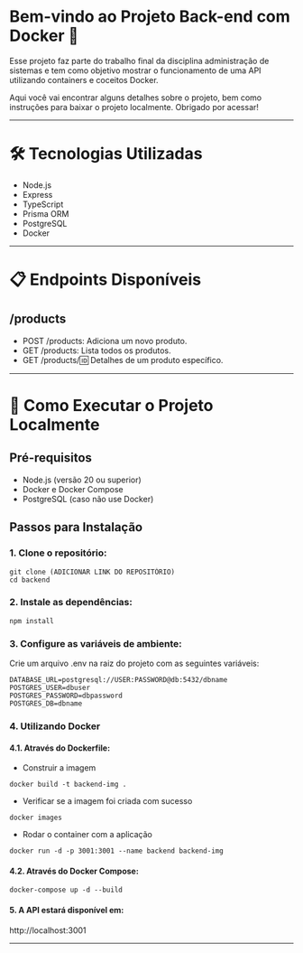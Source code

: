 # Bem-vindo ao Projeto Back-end com Docker 🐋

Esse projeto faz parte do trabalho final da disciplina administração de sistemas e tem como objetivo mostrar o funcionamento de uma API utilizando containers e coceitos Docker.

Aqui você vai encontrar alguns detalhes sobre o projeto, bem como instruções para baixar o projeto localmente.
Obrigado por acessar!

---

# 🛠️ Tecnologias Utilizadas

 - Node.js
 - Express
 - TypeScript
 - Prisma ORM
 - PostgreSQL
 - Docker

---

# 📋 Endpoints Disponíveis

  ## /products
  - POST /products: Adiciona um novo produto.
  - GET /products: Lista todos os produtos.
  - GET /products/:id: Detalhes de um produto específico.

---

# 🚀 Como Executar o Projeto Localmente

## Pré-requisitos
- Node.js (versão 20 ou superior)
- Docker e Docker Compose
- PostgreSQL (caso não use Docker)

## Passos para Instalação
### 1. Clone o repositório:

```
git clone (ADICIONAR LINK DO REPOSITÓRIO)
cd backend
```

### 2. Instale as dependências:

```
npm install
```

### 3. Configure as variáveis de ambiente:

Crie um arquivo .env na raiz do projeto com as seguintes variáveis:

```
DATABASE_URL=postgresql://USER:PASSWORD@db:5432/dbname
POSTGRES_USER=dbuser
POSTGRES_PASSWORD=dbpassword
POSTGRES_DB=dbname
```

### 4. Utilizando Docker

#### 4.1. Através do Dockerfile:

- Construir a imagem
```
docker build -t backend-img .

```

- Verificar se a imagem foi criada com sucesso
```
docker images
```

- Rodar o container com a aplicação
```
docker run -d -p 3001:3001 --name backend backend-img
```

#### 4.2. Através do Docker Compose:
``` 
docker-compose up -d --build
```

#### 5. A API estará disponível em:
http://localhost:3001
 
---
